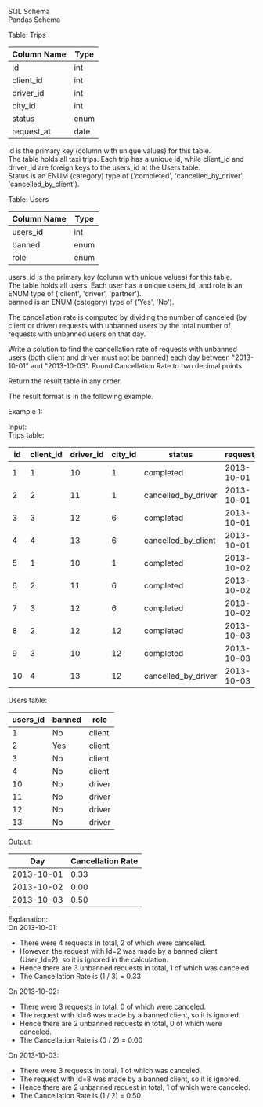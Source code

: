 SQL Schema  
Pandas Schema

Table: Trips

| Column Name | Type |
| ----------- | ---- |
| id          | int  |
| client_id   | int  |
| driver_id   | int  |
| city_id     | int  |
| status      | enum |
| request_at  | date |

id is the primary key (column with unique values) for this table.  
The table holds all taxi trips. Each trip has a unique id, while client_id and driver_id are foreign keys to the users_id at the Users table.  
Status is an ENUM (category) type of ('completed', 'cancelled_by_driver', 'cancelled_by_client').

Table: Users

| Column Name | Type |
| ----------- | ---- |
| users_id    | int  |
| banned      | enum |
| role        | enum |

users_id is the primary key (column with unique values) for this table.  
The table holds all users. Each user has a unique users_id, and role is an ENUM type of ('client', 'driver', 'partner').  
banned is an ENUM (category) type of ('Yes', 'No').

The cancellation rate is computed by dividing the number of canceled (by client or driver) requests with unbanned users by the total number of requests with unbanned users on that day.

Write a solution to find the cancellation rate of requests with unbanned users (both client and driver must not be banned) each day between "2013-10-01" and "2013-10-03". Round Cancellation Rate to two decimal points.

Return the result table in any order.

The result format is in the following example.

Example 1:

Input:  
Trips table:

| id  | client_id | driver_id | city_id | status              | request_at |
| --- | --------- | --------- | ------- | ------------------- | ---------- |
| 1   | 1         | 10        | 1       | completed           | 2013-10-01 |
| 2   | 2         | 11        | 1       | cancelled_by_driver | 2013-10-01 |
| 3   | 3         | 12        | 6       | completed           | 2013-10-01 |
| 4   | 4         | 13        | 6       | cancelled_by_client | 2013-10-01 |
| 5   | 1         | 10        | 1       | completed           | 2013-10-02 |
| 6   | 2         | 11        | 6       | completed           | 2013-10-02 |
| 7   | 3         | 12        | 6       | completed           | 2013-10-02 |
| 8   | 2         | 12        | 12      | completed           | 2013-10-03 |
| 9   | 3         | 10        | 12      | completed           | 2013-10-03 |
| 10  | 4         | 13        | 12      | cancelled_by_driver | 2013-10-03 |

Users table:

| users_id | banned | role   |
| -------- | ------ | ------ |
| 1        | No     | client |
| 2        | Yes    | client |
| 3        | No     | client |
| 4        | No     | client |
| 10       | No     | driver |
| 11       | No     | driver |
| 12       | No     | driver |
| 13       | No     | driver |

Output:

| Day        | Cancellation Rate |
| ---------- | ----------------- |
| 2013-10-01 | 0.33              |
| 2013-10-02 | 0.00              |
| 2013-10-03 | 0.50              |

Explanation:  
On 2013-10-01:

- There were 4 requests in total, 2 of which were canceled.
- However, the request with Id=2 was made by a banned client (User_Id=2), so it is ignored in the calculation.
- Hence there are 3 unbanned requests in total, 1 of which was canceled.
- The Cancellation Rate is (1 / 3) = 0.33

On 2013-10-02:

- There were 3 requests in total, 0 of which were canceled.
- The request with Id=6 was made by a banned client, so it is ignored.
- Hence there are 2 unbanned requests in total, 0 of which were canceled.
- The Cancellation Rate is (0 / 2) = 0.00

On 2013-10-03:

- There were 3 requests in total, 1 of which was canceled.
- The request with Id=8 was made by a banned client, so it is ignored.
- Hence there are 2 unbanned request in total, 1 of which were canceled.
- The Cancellation Rate is (1 / 2) = 0.50
